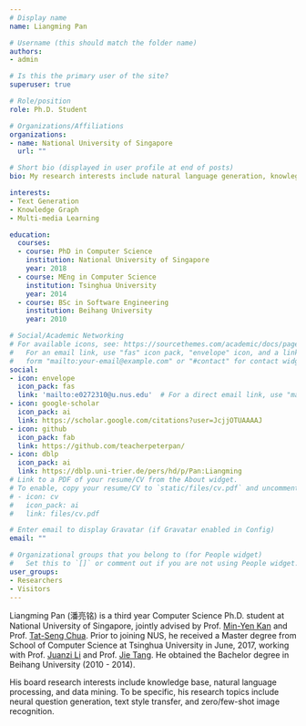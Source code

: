 ```yaml
---
# Display name
name: Liangming Pan

# Username (this should match the folder name)
authors:
- admin

# Is this the primary user of the site?
superuser: true

# Role/position
role: Ph.D. Student

# Organizations/Affiliations
organizations:
- name: National University of Singapore
  url: ""

# Short bio (displayed in user profile at end of posts)
bio: My research interests include natural language generation, knowlege graph and multi-media computing.

interests:
- Text Generation
- Knowledge Graph
- Multi-media Learning

education:
  courses:
  - course: PhD in Computer Science
    institution: National University of Singapore
    year: 2018
  - course: MEng in Computer Science
    institution: Tsinghua University
    year: 2014
  - course: BSc in Software Engineering
    institution: Beihang University
    year: 2010

# Social/Academic Networking
# For available icons, see: https://sourcethemes.com/academic/docs/page-builder/#icons
#   For an email link, use "fas" icon pack, "envelope" icon, and a link in the
#   form "mailto:your-email@example.com" or "#contact" for contact widget.
social:
- icon: envelope
  icon_pack: fas
  link: 'mailto:e0272310@u.nus.edu'  # For a direct email link, use "mailto:test@example.org".
- icon: google-scholar
  icon_pack: ai
  link: https://scholar.google.com/citations?user=JcjjOTUAAAAJ
- icon: github
  icon_pack: fab
  link: https://github.com/teacherpeterpan/
- icon: dblp
  icon_pack: ai
  link: https://dblp.uni-trier.de/pers/hd/p/Pan:Liangming
# Link to a PDF of your resume/CV from the About widget.
# To enable, copy your resume/CV to `static/files/cv.pdf` and uncomment the lines below.
# - icon: cv
#   icon_pack: ai
#   link: files/cv.pdf

# Enter email to display Gravatar (if Gravatar enabled in Config)
email: ""

# Organizational groups that you belong to (for People widget)
#   Set this to `[]` or comment out if you are not using People widget.
user_groups:
- Researchers
- Visitors
---
```


Liangming Pan (潘亮铭) is a third year Computer Science Ph.D. student at National University of Singapore, jointly advised by Prof. [Min-Yen Kan][Min] and Prof. [Tat-Seng Chua][Chua]. Prior to joining NUS, he received a Master degree from School of Computer Science at Tsinghua University in June, 2017, working with Prof. [Juanzi Li][juanzili] and Prof. [Jie Tang][jietang]. He obtained the Bachelor degree in Beihang University (2010 - 2014). 

His board research interests include knowledge base, natural language processing, and data mining. 
To be specific, his research topics include neural question generation, text style transfer, and zero/few-shot image recognition. 
<!-- *multi-media structure learning of food recipes*.  -->

[NGS]: http://www.nus.edu.sg/ngs/
[Tsinghua]: http://www.tsinghua.edu.cn/publish/newthu/index.html
[juanzili]: http://keg.cs.tsinghua.edu.cn/persons/ljz/
[jietang]: http://keg.cs.tsinghua.edu.cn/jietang/
[BUAA]: http://www.buaa.edu.cn/
[SOC]: http://www.comp.nus.edu.sg/
[NUS]: http://www.nus.edu.sg/
[Chua]: http://www.comp.nus.edu.sg/~chuats/
[NExT]: http://next.comp.nus.edu.sg/
[Min]: http://www.comp.nus.edu.sg/~kanmy/
[WING]: http://wing.comp.nus.edu.sg/

<!-- News
======

- **[Nov 11, 2019]**
  One paper is accepted by [AAAI 2020](https://AAAI.org/Conferences/AAAI-20/) about Zero-shot Food Ingredients Recognition!

- **[May 22, 2019]**
  A survey paper on Neural Question Generation (NQG) is posted in the [arXiv](https://arxiv.org/abs/1905.08949).  -->

